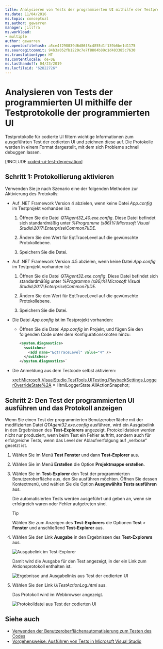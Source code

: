 ```yaml
---
title: Analysieren von Tests der programmierten UI mithilfe der Testprotokolle der programmierten UI
ms.date: 11/04/2016
ms.topic: conceptual
ms.author: gewarren
manager: jillfra
ms.workload:
- multiple
author: gewarren
ms.openlocfilehash: a5ce4f298039d6d86f8c4855d1f139b6be1d1175
ms.sourcegitcommit: 94b3a052fb1229c7e7f8804b09c1d403385c7630
ms.translationtype: HT
ms.contentlocale: de-DE
ms.lasthandoff: 04/23/2019
ms.locfileid: "62822726"
---
```

# <a name="analyzing-coded-ui-tests-using-coded-ui-test-logs"></a>Analysieren von Tests der programmierten UI mithilfe der Testprotokolle der programmierten UI

Testprotokolle für codierte UI filtern wichtige Informationen zum ausgeführten Test der codierten UI und zeichnen diese auf. Die Protokolle werden in einem Format dargestellt, mit dem sich Probleme schnell debuggen lassen.

[!INCLUDE [coded-ui-test-deprecation](includes/coded-ui-test-deprecation.md)]

## <a name="step-1-enable-logging"></a>Schritt 1: Protokollierung aktivieren

Verwenden Sie je nach Szenario eine der folgenden Methoden zur Aktivierung des Protokolls:

- Auf .NET Framework Version 4 abzielen, wenn keine Datei *App.config* im Testprojekt vorhanden ist:

   1. Öffnen Sie die Datei *QTAgent32_40.exe.config*. Diese Datei befindet sich standardmäßig unter *%Programme (x86)%\Microsoft Visual Studio\2017\Enterprise\Common7\IDE*.

   2. Ändern Sie den Wert für EqtTraceLevel auf die gewünschte Protokollebene.

   3. Speichern Sie die Datei.

- Auf .NET Framework Version 4.5 abzielen, wenn keine Datei *App.config* im Testprojekt vorhanden ist:

   1. Öffnen Sie die Datei *QTAgent32.exe.config*. Diese Datei befindet sich standardmäßig unter *%Programme (x86)%\Microsoft Visual Studio\2017\Enterprise\Common7\IDE*.

   2. Ändern Sie den Wert für EqtTraceLevel auf die gewünschte Protokollebene.

   3. Speichern Sie die Datei.

- Die Datei *App.config* ist im Testprojekt vorhanden:

    - Öffnen Sie die Datei *App.config* im Projekt, und fügen Sie den folgenden Code unter dem Konfigurationsknoten hinzu:

      ```xml
      <system.diagnostics>
        <switches>
          <add name="EqtTraceLevel" value="4" />
        </switches>
      </system.diagnostics>`
      ```

- Die Anmeldung aus dem Testcode selbst aktivieren:

   <xref:Microsoft.VisualStudio.TestTools.UITesting.PlaybackSettings.LoggerOverrideState%2A> = HtmlLoggerState.AllActionSnapshot;

## <a name="step-2-run-your-coded-ui-test-and-view-the-log"></a>Schritt 2: Den Test der programmierten UI ausführen und das Protokoll anzeigen

Wenn Sie einen Test der programmierten Benutzeroberfläche mit der modifizierten Datei *QTAgent32.exe.config* ausführen, wird ein Ausgabelink in den Ergebnissen des **Test-Explorers** angezeigt. Protokolldateien werden nicht nur produziert, wenn beim Test ein Fehler auftritt, sondern auch für erfolgreiche Tests, wenn das Level der Ablaufverfolgung auf „verbose“ gesetzt ist.

1. Wählen Sie im Menü **Test** **Fenster** und dann **Test-Explorer** aus.

2. Wählen Sie im Menü **Erstellen** die Option **Projektmappe erstellen**.

3. Wählen Sie im **Test-Explorer** den Test der programmierten Benutzeroberfläche aus, den Sie ausführen möchten. Öffnen Sie dessen Kontextmenü, und wählen Sie die Option **Ausgewählte Tests ausführen** aus.

     Die automatisierten Tests werden ausgeführt und geben an, wenn sie erfolgreich waren oder Fehler aufgetreten sind.

    > [!TIP]
    > Wählen Sie zum Anzeigen des **Test-Explorers** die Optionen **Test** > **Fenster** und anschließend **Test-Explorer** aus.

4. Wählen Sie den Link **Ausgabe** in den Ergebnissen des **Test-Explorers** aus.

     ![Ausgabelink im Test-Explorer](../test/media/cuit_htmlactionlog1.png)

     Damit wird die Ausgabe für den Test angezeigt, in der ein Link zum Aktionsprotokoll enthalten ist.

     ![Ergebnisse und Ausgabelinks aus Test der codierten UI](../test/media/cuit_htmlactionlog2.png)

5. Wählen Sie den Link *UITestActionLog.html* aus.

     Das Protokoll wird im Webbrowser angezeigt.

     ![Protokolldatei aus Test der codierten UI](../test/media/cuit_htmlactionlog3.png)

## <a name="see-also"></a>Siehe auch

- [Verwenden der Benutzeroberflächenautomatisierung zum Testen des Codes](../test/use-ui-automation-to-test-your-code.md)
- [Vorgehensweise: Ausführen von Tests in Microsoft Visual Studio](https://msdn.microsoft.com/Library/1a1207a9-2a33-4a1e-a1e3-ddf0181b1046)